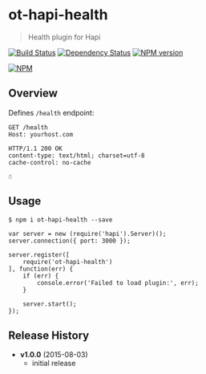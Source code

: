 # ot-hapi-health
> Health plugin for Hapi

[![Build Status](https://semaphoreci.com/api/v1/projects/108544aa-8e03-41b1-83d9-b70289833db4/501053/shields_badge.svg)](https://semaphoreci.com/ArnoldZokas/ot-hapi-health) [![Dependency Status](https://david-dm.org/ArnoldZokas/ot-hapi-health.svg)](https://david-dm.org/ArnoldZokas/ot-hapi-health) [![NPM version](https://badge.fury.io/js/ot-hapi-health.svg)](http://badge.fury.io/js/ot-hapi-health)

[![NPM](https://nodei.co/npm/ot-hapi-health.png?downloads=true&stars=true)](https://nodei.co/npm/ot-hapi-health)

## Overview
Defines `/health` endpoint:
```
GET /health
Host: yourhost.com

HTTP/1.1 200 OK
content-type: text/html; charset=utf-8
cache-control: no-cache

☃
```

## Usage
```
$ npm i ot-hapi-health --save
```

```
var server = new (require('hapi').Server)();
server.connection({ port: 3000 });

server.register([
    require('ot-hapi-health')
], function(err) {
    if (err) {
        console.error('Failed to load plugin:', err);
    }

    server.start();
});
```

## Release History
- **v1.0.0** (2015-08-03)
    - initial release
